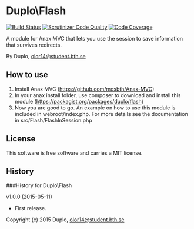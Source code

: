 Duplo\Flash
=========

[![Build Status](https://scrutinizer-ci.com/g/Lillfilly/duploflash/badges/build.png?b=master)](https://scrutinizer-ci.com/g/Lillfilly/duploflash/build-status/master)
[![Scrutinizer Code Quality](https://scrutinizer-ci.com/g/Lillfilly/duploflash/badges/quality-score.png?b=master)](https://scrutinizer-ci.com/g/Lillfilly/duploflash/?branch=master)
[![Code Coverage](https://scrutinizer-ci.com/g/Lillfilly/duploflash/badges/coverage.png?b=master)](https://scrutinizer-ci.com/g/Lillfilly/duploflash/?branch=master)

A module for Anax MVC that lets you use the session to save information that survives redirects.

By Duplo, olor14@student.bth.se

How to use
-----------------
1.	Install Anax MVC  (https://github.com/mosbth/Anax-MVC)
2.	In your anax install folder, use composer to download and install this module (https://packagist.org/packages/duplo/flash)
3.	Now you are good to go. An example on how to use this module is included in webroot/index.php.
For more details see the documentation in src/Flash/FlashInSession.php

License
------------------

This software is free software and carries a MIT license.



History
-----------------------------------


###History for Duplo\Flash

v1.0.0 (2015-05-11)

* First release.



Copyright (c) 2015 Duplo, olor14@student.bth.se

